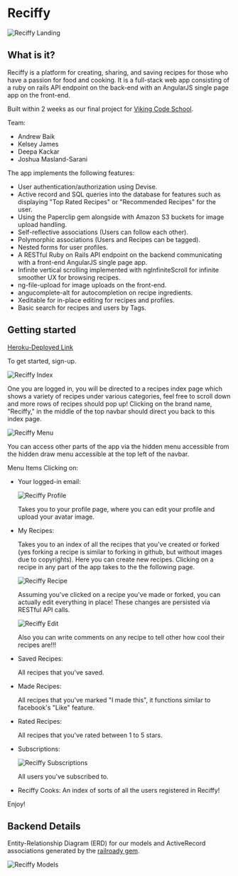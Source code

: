 Reciffy
=======

![Reciffy Landing](https://github.com/strychemi/reciffy/raw/master/screenshots/home.png)

What is it?
-----------

Reciffy is a platform for creating, sharing, and saving recipes for those who have a passion for food and cooking. It is a full-stack web app consisting of a ruby on rails API endpoint on the back-end with an AngularJS single page app on the front-end.

Built within 2 weeks as our final project for [Viking Code School](http://www.vikingcodeschool.com/).

Team:
* Andrew Baik
* Kelsey James
* Deepa Kackar
* Joshua Masland-Sarani

The app implements the following features:

* User authentication/authorization using Devise.
* Active record and SQL queries into the database for features such as displaying "Top Rated Recipes" or "Recommended Recipes" for the user.
* Using the Paperclip gem alongside with Amazon S3 buckets for image upload handling.
* Self-reflective associations (Users can follow each other).
* Polymorphic associations (Users and Recipes can be tagged).
* Nested forms for user profiles.
* A RESTful Ruby on Rails API endpoint on the backend communicating with a front-end AngularJS single page app.
* Infinite vertical scrolling implemented with ngInfiniteScroll for infinite smoother UX for browsing recipes.
* ng-file-upload for image uploads on the front-end.
* angucomplete-alt for autocompletion on recipe ingredients.
* Xeditable for in-place editing for recipes and profiles.
* Basic search for recipes and users by Tags.

Getting started
---------------
[Heroku-Deployed Link](http://reciffy.herokuapp.com/)

To get started, sign-up.

![Reciffy Index](https://github.com/strychemi/reciffy/raw/master/screenshots/index.png)

One you are logged in, you will be directed to a recipes index page which shows a variety of recipes under various categories, feel free to scroll down and more rows of recipes should pop up! Clicking on the brand name, "Reciffy," in the middle of the top navbar should direct you back to this index page.

![Reciffy Menu](https://github.com/strychemi/reciffy/raw/master/screenshots/menu.png)

You can access other parts of the app via the hidden menu accessible from the hidden draw menu accessible at the top left of the navbar.

Menu Items
Clicking on:
* Your logged-in email:

  ![Reciffy Profile](https://github.com/strychemi/reciffy/raw/master/screenshots/profile.png)

  Takes you to your profile page, where you can edit your profile and upload your avatar image.

* My Recipes:

  Takes you to an index of all the recipes that you've created or forked (yes forking a recipe is similar to forking in github, but without images due to copyrights). Here you can create new recipes. Clicking on a recipe in any part of the app takes to the the following page.

  ![Reciffy Recipe](https://github.com/strychemi/reciffy/raw/master/screenshots/recipe.png)

  Assuming you've clicked on a recipe you've made or forked, you can actually edit everything in place! These changes are persisted via RESTful API calls.

  ![Reciffy Edit](https://github.com/strychemi/reciffy/raw/master/screenshots/xeditable.png)

  Also you can write comments on any recipe to tell other how cool their recipes are!!!

* Saved Recipes:

  All recipes that you've saved.

* Made Recipes:

  All recipes that you've marked "I made this", it functions similar to facebook's "Like" feature.

* Rated Recipes:

  All recipes that you've rated between 1 to 5 stars.

* Subscriptions:

  ![Reciffy Subscriptions](https://github.com/strychemi/reciffy/raw/master/screenshots/subscription.png)

  All users you've subscribed to.


* Reciffy Cooks:
  An index of sorts of all the users registered in Reciffy!


Enjoy!

Backend Details
---------------
Entity-Relationship Diagram (ERD) for our models and ActiveRecord associations generated by the [railroady gem](https://github.com/preston/railroady).

![Reciffy Models](https://github.com/strychemi/reciffy/raw/master/doc/models_complete.svg)
